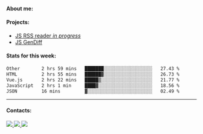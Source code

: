 #### About me:

#### Projects:
- [JS RSS reader *in progress*](https://github.com/GKoil/frontend-project-lvl3)
- [JS GenDiff](https://github.com/GKoil/GenDiff)

#### Stats for this week:
<!--START_SECTION:waka-->

```txt
Other        2 hrs 59 mins   ███████░░░░░░░░░░░░░░░░░░   27.43 %
HTML         2 hrs 55 mins   ██████▓░░░░░░░░░░░░░░░░░░   26.73 %
Vue.js       2 hrs 22 mins   █████▒░░░░░░░░░░░░░░░░░░░   21.77 %
JavaScript   2 hrs 1 min     ████▓░░░░░░░░░░░░░░░░░░░░   18.56 %
JSON         16 mins         ▓░░░░░░░░░░░░░░░░░░░░░░░░   02.49 %
```

<!--END_SECTION:waka-->
---
#### Contacts:

<a target='_blank' title='LinkedIn' href="https://www.linkedin.com/in/gkoil/">
  <img src="https://img.shields.io/badge/LinkedIn-0077B5?style=for-the-badge&logo=linkedin&logoColor=white" />
</a>
<a target='_blank' title='Telegram' href="https://t.me/gkoil">
  <img src="https://img.shields.io/badge/Telegram-2CA5E0?style=for-the-badge&logo=telegram&logoColor=white" />
</a>
<a target='_blank' title='Gmail' href="mailto: gk.grigorev@gmail.com">
  <img src="https://img.shields.io/badge/Gmail-D14836?style=for-the-badge&logo=gmail&logoColor=white" />
</a>

